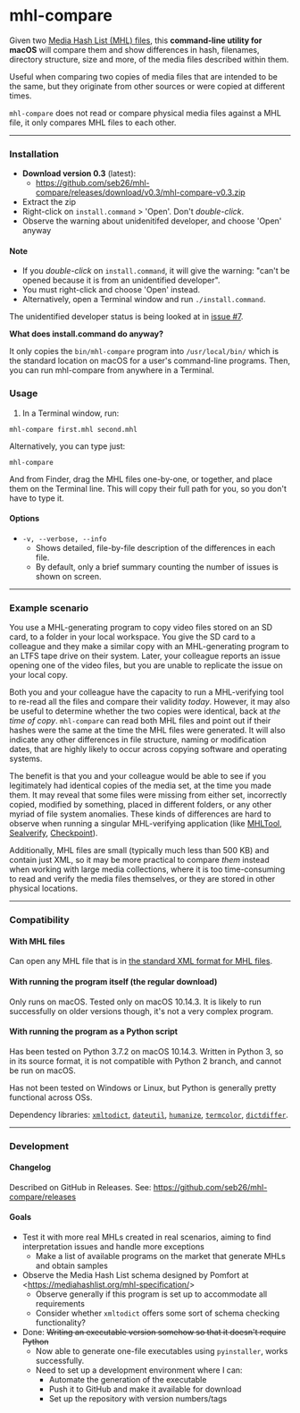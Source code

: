# mhl-compare
Given two [Media Hash List (MHL) files](https://mediahashlist.org/), this **command-line utility for macOS** will compare them and show differences in hash, filenames, directory structure, size and more, of the media files described within them.

Useful when comparing two copies of media files that are intended to be the same, but they originate from other sources or were copied at different times.

`mhl-compare` does not read or compare physical media files against a MHL file, it only compares MHL files to each other.

---

### Installation

* **Download version 0.3** (latest):
  * https://github.com/seb26/mhl-compare/releases/download/v0.3/mhl-compare-v0.3.zip
* Extract the zip
* Right-click on `install.command` > 'Open'. Don't *double-click*.
* Observe the warning about unidenitifed developer, and choose 'Open' anyway

#### Note
* If you *double-click* on `install.command`, it will give the warning: "can't be opened because it is from an unidentified developer".
* You must right-click and choose 'Open' instead.
* Alternatively, open a Terminal window and run `./install.command`.

The unidentified developer status is being looked at in [issue #7](https://github.com/seb26/mhl-compare/issues/7).

**What does install.command do anyway?**

It only copies the `bin/mhl-compare` program into `/usr/local/bin/` which is the standard location on macOS for a user's command-line programs. Then, you can run mhl-compare from anywhere in a Terminal.

### Usage

1. In a Terminal window, run:

```
mhl-compare first.mhl second.mhl
```

Alternatively, you can type just:
```
mhl-compare
```
And from Finder, drag the MHL files one-by-one, or together, and place them on the Terminal line. This will copy their full path for you, so you don't have to type it.

#### Options
* `-v, --verbose, --info`
  * Shows detailed, file-by-file description of the differences in each file.
  * By default, only a brief summary counting the number of issues is shown on screen.

---

### Example scenario
You use a MHL-generating program to copy video files stored on an SD card, to a folder in your local workspace. You give the SD card to a colleague and they make a similar copy with an MHL-generating program to an LTFS tape drive on their system. Later, your colleague reports an issue opening one of the video files, but you are unable to replicate the issue on your local copy.

Both you and your colleague have the capacity to run a MHL-verifying tool to re-read all the files and compare their validity *today*. However, it may also be useful to determine whether the two copies were identical, back at *the time of copy*. `mhl-compare` can read both MHL files and point out if their hashes were the same at the time the MHL files were generated. It will also indicate any other differences in file structure, naming or modification dates, that are highly likely to occur across copying software and operating systems.

The benefit is that you and your colleague would be able to see if you legitimately had identical copies of the media set, at the time you made them. It may reveal that some files were missing from either set, incorrectly copied, modified by something, placed in different folders, or any other myriad of file system anomalies. These kinds of differences are hard to observe when running a singular MHL-verifying application (like [MHLTool](https://mediahashlist.org/mhl-tool/), [Sealverify](https://pomfort.com/sealverify/), [Checkpoint](https://hedge.video/checkpoint)).

Additionally, MHL files are small (typically much less than 500 KB) and contain just XML, so it may be more practical to compare *them* instead when working with large media collections, where it is too time-consuming to read and verify the media files themselves, or they are stored in other physical locations.

---

### Compatibility

#### With MHL files
Can open any MHL file that is in [the standard XML format for MHL files](https://mediahashlist.org/mhl-specification/).

#### With running the program itself (the regular download)
Only runs on macOS. Tested only on macOS 10.14.3. It is likely to run successfully on older versions though, it's not a very complex program.

#### With running the program as a Python script
Has been tested on Python 3.7.2 on macOS 10.14.3. Written in Python 3, so in its source format, it is not compatible with Python 2 branch, and cannot be run on macOS.

Has not been tested on Windows or Linux, but Python is generally pretty functional across OSs.

Dependency libraries: [`xmltodict`](https://github.com/martinblech/xmltodict), [`dateutil`](https://dateutil.readthedocs.io/en/stable/), [`humanize`](https://pypi.org/project/humanize/), [`termcolor`](https://pypi.org/project/termcolor/), [`dictdiffer`](https://github.com/hughdbrown/dictdiffer).

---

### Development

#### Changelog
Described on GitHub in Releases. See: https://github.com/seb26/mhl-compare/releases

#### Goals

* Test it with more real MHLs created in real scenarios, aiming to find interpretation issues and handle more exceptions
  * Make a list of available programs on the market that generate MHLs and obtain samples
* Observe the Media Hash List schema designed by Pomfort at <<https://mediahashlist.org/mhl-specification/>>
  * Observe generally if this program is set up to accommodate all requirements
  * Consider whether `xmltodict` offers some sort of schema checking functionality?
* Done: ~~Writing an executable version somehow so that it doesn't require Python~~
  * Now able to generate one-file executables using `pyinstaller`, works successfully.
  * Need to set up a development environment where I can:
    * Automate the generation of the executable
    * Push it to GitHub and make it available for download
    * Set up the repository with version numbers/tags
